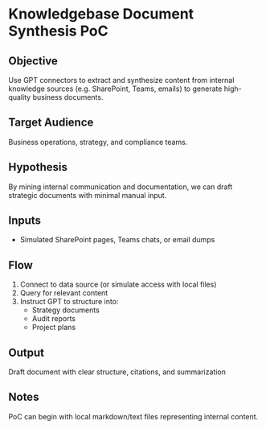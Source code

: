# Knowledgebase Document Synthesis PoC

## Objective
Use GPT connectors to extract and synthesize content from internal knowledge sources (e.g. SharePoint, Teams, emails) to generate high-quality business documents.

## Target Audience
Business operations, strategy, and compliance teams.

## Hypothesis
By mining internal communication and documentation, we can draft strategic documents with minimal manual input.

## Inputs
- Simulated SharePoint pages, Teams chats, or email dumps

## Flow
1. Connect to data source (or simulate access with local files)
2. Query for relevant content
3. Instruct GPT to structure into:
   - Strategy documents
   - Audit reports
   - Project plans

## Output
Draft document with clear structure, citations, and summarization

## Notes
PoC can begin with local markdown/text files representing internal content.